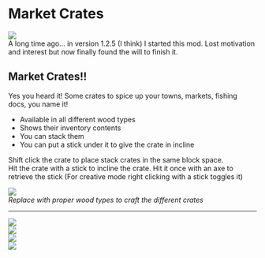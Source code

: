 # Market Crates

![](images/market.png)  
A long time ago... in version 1.2.5 (I think) I started this mod. Lost motivation and interest but now finally found the will to finish it.
## Market Crates!!
Yes you heard it! Some crates to spice up your towns, markets, fishing docs, you name it!
- Available in all different wood types
- Shows their inventory contents
- You can stack them
- You can put a stick under it to give the crate in incline

Shift click the crate to place stack crates in the same block space.  
Hit the crate with a stick to incline the crate. Hit it once with an axe to retrieve the stick (For creative mode right clicking with a stick toggles it)

![](images/crafting.png)  
*Replace with proper wood types to craft the different crates*

***
![](images/cellar.png)  
![](images/stacked_crates.png)  
![](images/wood_types.png)  
![](images/inclined.png)  